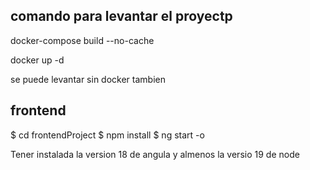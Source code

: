 ## comando para levantar el proyectp

docker-compose build --no-cache

docker up -d

se puede levantar sin docker tambien

## frontend

$ cd frontendProject
$ npm install
$ ng start -o

Tener instalada la version 18 de angula y almenos la versio 19 de node